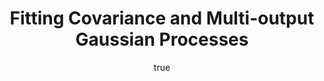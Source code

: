 ---
abstract: ''
author:
- family: Lawrence
  given: Neil D.
  gscholar: r3SJcvoAAAAJ
  institute: University of Sheffield
  twitter: lawrennd
  url: http://inverseprobability.com
categories:
- Lawrence-gpwsTwo14
day: '14'
errata: []
extras: []
key: Lawrence-gpwsTwo14
layout: talk
linkpdf: ftp://ftp.dcs.shef.ac.uk/home/neil/gp_gpws14_session2.pdf
month: 1
published: 2014-01-14
section: pre
title: Fitting Covariance and Multi-output <span>G</span>aussian Processes
venue: Gaussian Process Winter School, Sheffield
year: '2014'
youtube: 6ziKkc0nruc
---